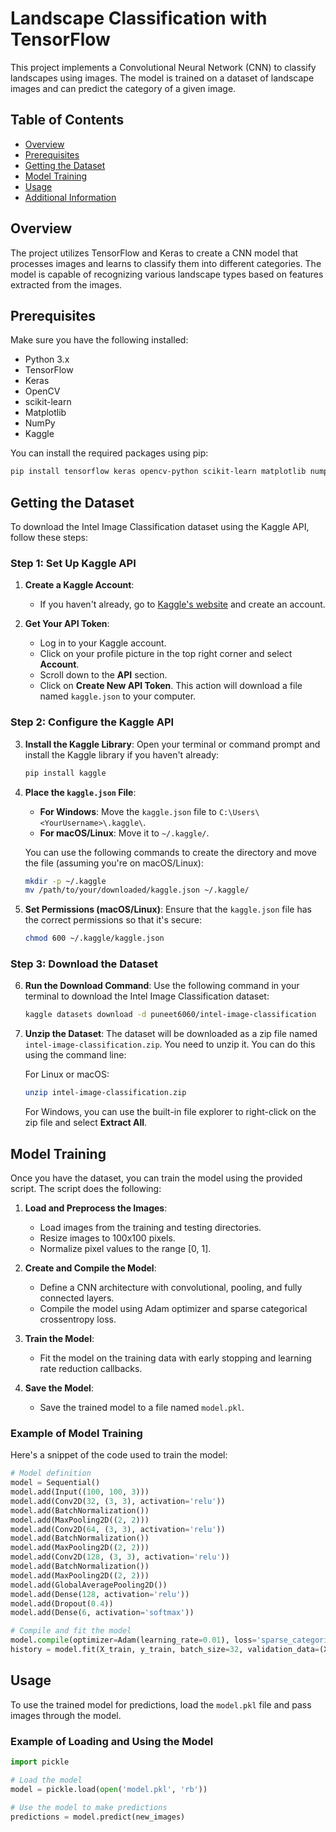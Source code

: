 
# Landscape Classification with TensorFlow

This project implements a Convolutional Neural Network (CNN) to classify landscapes using images. The model is trained on a dataset of landscape images and can predict the category of a given image.

## Table of Contents
- [Overview](#overview)
- [Prerequisites](#prerequisites)
- [Getting the Dataset](#getting-the-dataset)
- [Model Training](#model-training)
- [Usage](#usage)
- [Additional Information](#additional-information)

## Overview
The project utilizes TensorFlow and Keras to create a CNN model that processes images and learns to classify them into different categories. The model is capable of recognizing various landscape types based on features extracted from the images.

## Prerequisites
Make sure you have the following installed:
- Python 3.x
- TensorFlow
- Keras
- OpenCV
- scikit-learn
- Matplotlib
- NumPy
- Kaggle

You can install the required packages using pip:
```bash
pip install tensorflow keras opencv-python scikit-learn matplotlib numpy kaggle
```

## Getting the Dataset

To download the Intel Image Classification dataset using the Kaggle API, follow these steps:

### Step 1: Set Up Kaggle API

1. **Create a Kaggle Account**:
   - If you haven't already, go to [Kaggle's website](https://www.kaggle.com/) and create an account.

2. **Get Your API Token**:
   - Log in to your Kaggle account.
   - Click on your profile picture in the top right corner and select **Account**.
   - Scroll down to the **API** section.
   - Click on **Create New API Token**. This action will download a file named `kaggle.json` to your computer.

### Step 2: Configure the Kaggle API

3. **Install the Kaggle Library**:
   Open your terminal or command prompt and install the Kaggle library if you haven't already:
   ```bash
   pip install kaggle
   ```

4. **Place the `kaggle.json` File**:
   - **For Windows**: Move the `kaggle.json` file to `C:\Users\<YourUsername>\.kaggle\`.
   - **For macOS/Linux**: Move it to `~/.kaggle/`.

   You can use the following commands to create the directory and move the file (assuming you're on macOS/Linux):
   ```bash
   mkdir -p ~/.kaggle
   mv /path/to/your/downloaded/kaggle.json ~/.kaggle/
   ```

5. **Set Permissions (macOS/Linux)**:
   Ensure that the `kaggle.json` file has the correct permissions so that it's secure:
   ```bash
   chmod 600 ~/.kaggle/kaggle.json
   ```

### Step 3: Download the Dataset

6. **Run the Download Command**:
   Use the following command in your terminal to download the Intel Image Classification dataset:
   ```bash
   kaggle datasets download -d puneet6060/intel-image-classification
   ```

7. **Unzip the Dataset**:
   The dataset will be downloaded as a zip file named `intel-image-classification.zip`. You need to unzip it. You can do this using the command line:

   For Linux or macOS:
   ```bash
   unzip intel-image-classification.zip
   ```

   For Windows, you can use the built-in file explorer to right-click on the zip file and select **Extract All**.

## Model Training

Once you have the dataset, you can train the model using the provided script. The script does the following:

1. **Load and Preprocess the Images**:
   - Load images from the training and testing directories.
   - Resize images to 100x100 pixels.
   - Normalize pixel values to the range [0, 1].

2. **Create and Compile the Model**:
   - Define a CNN architecture with convolutional, pooling, and fully connected layers.
   - Compile the model using Adam optimizer and sparse categorical crossentropy loss.

3. **Train the Model**:
   - Fit the model on the training data with early stopping and learning rate reduction callbacks.

4. **Save the Model**:
   - Save the trained model to a file named `model.pkl`.

### Example of Model Training
Here's a snippet of the code used to train the model:
```python
# Model definition
model = Sequential()
model.add(Input((100, 100, 3)))
model.add(Conv2D(32, (3, 3), activation='relu'))
model.add(BatchNormalization())
model.add(MaxPooling2D((2, 2)))
model.add(Conv2D(64, (3, 3), activation='relu'))
model.add(BatchNormalization())
model.add(MaxPooling2D((2, 2)))
model.add(Conv2D(128, (3, 3), activation='relu'))
model.add(BatchNormalization())
model.add(MaxPooling2D((2, 2)))
model.add(GlobalAveragePooling2D())
model.add(Dense(128, activation='relu'))
model.add(Dropout(0.4))
model.add(Dense(6, activation='softmax'))

# Compile and fit the model
model.compile(optimizer=Adam(learning_rate=0.01), loss='sparse_categorical_crossentropy', metrics=['accuracy'])
history = model.fit(X_train, y_train, batch_size=32, validation_data=(X_val, y_val), epochs=20)
```

## Usage
To use the trained model for predictions, load the `model.pkl` file and pass images through the model.

### Example of Loading and Using the Model
```python
import pickle

# Load the model
model = pickle.load(open('model.pkl', 'rb'))

# Use the model to make predictions
predictions = model.predict(new_images)
```
